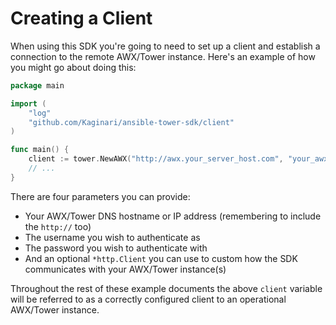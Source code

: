 # Creating a Client

When using this SDK you're going to need to set up a client and establish a connection to the remote AWX/Tower
instance. Here's an example of how you might go about doing this:

```go
package main

import (
    "log"
    "github.com/Kaginari/ansible-tower-sdk/client"
)

func main() {
    client := tower.NewAWX("http://awx.your_server_host.com", "your_awx_username", "your_awx_passwd", nil)
    // ...
}
```

There are four parameters you can provide:

* Your AWX/Tower DNS hostname or IP address (remembering to include the `http://` too)
* The username you wish to authenticate as
* The password you wish to authenticate with
* And an optional `*http.Client` you can use to custom how the SDK communicates with your AWX/Tower instance(s)

Throughout the rest of these example documents the above `client` variable will be referred to as a correctly
configured client to an operational AWX/Tower instance.
